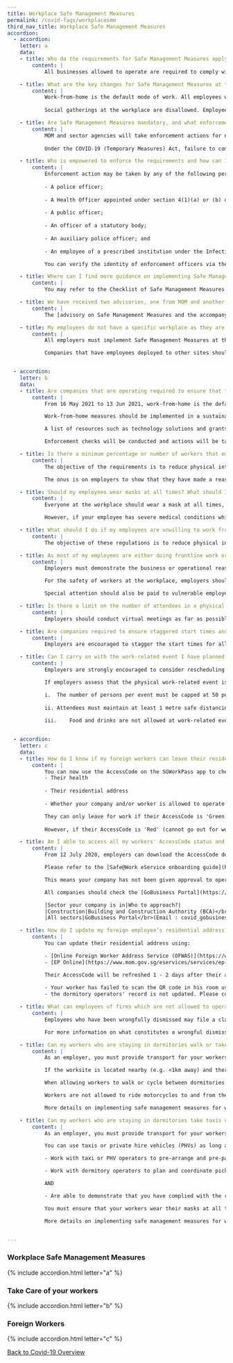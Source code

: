 ```yaml
---
title: Workplace Safe Management Measures
permalink: /covid-faqs/workplacesmm
third_nav_title: Workplace Safe Management Measures 
accordion:
  - accordion:
    letter: a
    data:
    - title: Who do the requirements for Safe Management Measures apply to?
        content: |
            All businesses allowed to operate are required to comply with the Safe Management Measures (SMMs) for workplaces as well as the SMMs for their sector/activity. 

    - title: What are the key changes for Safe Management Measures at the workplace that will take effect from 16 May 2021 to 13 June 2021?
        content: |
            Work-from-home is the default mode of work. All employees whose functions can be performed remotely must work from home. Employers must provide the necessary facilities and direct their employees to work from home wherever possible. Employees who are unable to work from home, for reasons due to the nature of their work (e.g. their work can only be done with equipment that is confined to the workplace) can continue working on-site.
            
            Social gatherings at the workplace are disallowed. Employees should have their meal breaks at the workplace individually.

    - title: Are Safe Management Measures mandatory, and what enforcement actions will MOM take against businesses that do not implement it?
        content: |
            MOM and sector agencies will take enforcement actions for non-compliance of Safe Management Measures. For workplaces that severely lack Safe Management Measures, MOM will direct employers to stop operations at the workplace. Employers will have to take steps to ensure that Safe Management Measures are in place before operations can resume.
            
            Under the COVID-19 (Temporary Measures) Act, failure to comply with Safe Management Measures is punishable with a fine of up to $10,000 or imprisonment of up to 6 months, or both. Repeated non-compliance is punishable with a fine of up to $20,000 or imprisonment of up to 12 months, or both.

    - title: Who is empowered to enforce the requirements and how can I verify the identity of enforcement officers inspecting my workplace?
        content: |
            Enforcement action may be taken by any of the following persons under the COVID-19 (Temporary Measures) Act:
            
            - A police officer;
            
            - A Health Officer appointed under section 4(1)(a) or (b) of the Infectious Diseases Act;
            
            - A public officer;
            
            - An officer of a statutory body;
            
            - An auxiliary police officer; and
            
            - An employee of a prescribed institution under the Infectious Diseases Act.

            You can verify the identity of enforcement officers via their authority cards or their public service identification cards.

    - title: Where can I find more guidance on implementing Safe Management Measures in the workplace?
        content: |
            You may refer to the Checklist of Safe Management Measures at the Workplace for Resumption of Business Activities [here](https://www.mom.gov.sg/-/media/mom/documents/covid-19/annex-b-checklist-of-safe-management-measures.pdf){:target="_blank"}, for an overview of the requirements that must be fulfilled prior to resuming business activities at the workplace. For more information, please refer [here](https://www.mom.gov.sg/covid-19/frequently-asked-questions/safe-management-measures){:target="_blank"}.

    - title: We have received two advisories, one from MOM and another from the sector agency. Which one do we follow?  
        content: |
            The [advisory on Safe Management Measures and the accompanying checklist](https://www.mom.gov.sg/covid-19/requirements-for-safe-management-measures){:target="_blank"} issued by MOM are for workplaces in general. Where there may be sector-specific considerations, companies should also refer to the sector-specific advisories issued. All businesses are required to comply with the Safe Management Measures (SMMs) for workplaces issued by MOM as well as the SMMs for their sector/activity. 

    - title: My employees do not have a specific workplace as they are deployed to client’s site to provide goods and services. How can I implement Safe Management Measures?
        content: |
            All employers must implement Safe Management Measures at their workplaces for all employees and contractors. 

            Companies that have employees deployed to other sites should also ensure that their employees comply with the Safe Management Measures put in place at these sites. In fact, some of the Safe Management Measures can be implemented by employers regardless of where employees are deployed, such as health monitoring.   


  - accordion:
    letter: b
    data:
    - title: Are companies that are operating required to ensure that their employees work from home?
        content: |
            From 16 May 2021 to 13 Jun 2021, work-from-home is the default mode of work and employers must provide the necessary facilities and direct their employees to work from home wherever possible.

            Work-from-home measures should be implemented in a sustainable manner that enables employees to maintain work-life harmony while continuing to meet business needs. The [tripartite advisory on mental well-being at workplaces](https://www.mom.gov.sg/covid-19/tripartite-advisory-on-mental-well-being-at-workplaces){:target="_blank"} sets out practical guidance on measures that employers can adopt to support their employees’ mental well-being. 

            A list of resources such as technology solutions and grants available to assist companies is available [here](https://www.mom.gov.sg/-/media/mom/documents/covid-19/annex-a-resources-to-assist-companies.pdf){:target="_blank"}.

            Enforcement checks will be conducted and actions will be taken against businesses for non-compliance. 

    - title: Is there a minimum percentage or number of workers that employers must place on work-from-home arrangements?
        content: |
            The objective of the requirements is to reduce physical interactions in the workplace in order to minimise spread of COVID-19. Employers should focus on providing the facilities necessary and directing every worker to work from home, as far as reasonably practicable. The proportion of employees that can do so will vary in different workplaces and sectors due to differing operational requirements. 

            The onus is on employers to show that they have made a reasonable effort to facilitate working from home, including reviewing and transforming business processes through technology to support remote working e.g. e-payment, e-invoicing, e-signatures. 

    - title: Should my employees wear masks at all times? What should I do if my employee has a medical condition?
        content: |
            Everyone at the workplace should wear a mask at all times, except when eating, drinking, consuming medication or engaging in strenuous physical exercise. 

            However, if your employee has severe medical conditions which do not make it possible to wear a mask, they can wear a face shield in lieu of a mask. 

    - title: What should I do if my employees are unwilling to work from home because their home is not conducive for work?
        content: |
            The objective of these regulations is to reduce physical interactions in order to prevent spread of COVID-19. Employers can consider different ways to implement working arrangements that comply with the Safe Management Measures for the workplace, while taking business and employee preferences into account.

    - title: As most of my employees are either doing frontline work or fieldwork operations, it is not feasible for me to rearrange the work such that they can work-from-home. Will I be penalised for not providing such work arrangements?
        content: |
            Employers must demonstrate the business or operational reasons why the workers working at the workplace are unable to work-from-home despite review and redesign of work processes. Inspectors will assess the efforts put in by companies to implement work-from-home arrangements based on the practicality of whether the workers can work-from-home given the nature of the job.

            For the safety of workers at the workplace, employers should put in place other Safe Management Measures at the workplace (e.g. ensuring safe distancing, ensuring use of SafeEntry, etc.) to provide a safe working environment and minimize risk of further outbreaks. 

            Special attention should also be paid to vulnerable employees (e.g. persons who are aged 60 and above, and patients who are immunocompromised or have concurrent medical conditions) to enable them to work-from-home. Employers are encouraged to enable these employees to work-from-home, allow them to travel to/from work at off-peak timings, temporarily redeploy them to another role within the company, or take other appropriate measures to reduce their exposure to infection risk.

    - title: Is there a limit on the number of attendees in a physical meeting?
        content: |
            Employers should conduct virtual meetings as far as possible. Where physical meetings are assessed to be necessary, they are subject to a cap of 50 physical attendees and there must be 1m safe distancing between all individuals. Attendees must be masked.

    - title: Are companies required to ensure staggered start times and implement flexible workplace hours for employees at the workplace?
        content: |
            Employers are encouraged to stagger the start times for all employees who are unable to work from home (due to the nature of their work, or their work can only be done with equipment that is confined to the workplace) such that at least half of all employees arrive at the workplace at or after 10am, as far as possible. This would enable more employees to avoid peak-hour travel, especially if employees require the use of public transport. Timings of lunch and other breaks should also be staggered accordingly.

    - title: Can I carry on with the work-related event I have planned between 16 May and 13 June, given the tighter measures that were announced for this period? 
        content: |
            Employers are strongly encouraged to consider rescheduling or convert to virtual those work-related events that are not critical, in view of the recent trends in community transmission of COVID-19. 

            If employers assess that the physical work-related event is critical, they may proceed with strict implementation of SMM.  

            i.	The number of persons per event must be capped at 50 persons to limit the risk of exposure to infection.
            
            ii.	Attendees must maintain at least 1 metre safe distancing between individual attendees, as per the requirement at the workplace.
            
            iii.	Food and drinks are not allowed at work-related events.


  - accordion:
    letter: c
    data:
    - title: How do I know if my foreign workers can leave their residence for work?
        content: |
            You can now use the AccessCode on the SGWorkPass app to check if your foreign employees can leave their residence (dormitory or non-dormitory housing) for work. The status of your employees' AccessCode takes into account 3 broad parameters:
            - Their health
            
            - Their residential address
            
            - Whether your company and/or worker is allowed to operate

            They can only leave for work if their AccessCode is 'Green' (can go out for work).
            
            However, if their AccessCode is 'Red' (cannot go out for work), they are not allowed to leave for work.

    - title: Am I able to access all my workers' AccessCode status and details, instead of checking individually using the SGWorkPass?
        content: |
            From 12 July 2020, employers can download the AccessCode details of their workers from a new [Safe@Work eService](https://www.mom.gov.sg/eservices/services/safe-work){:target="_blank"}. For a start, AccessCode statuses of workers who hold a Work Permit or S Pass will be available. 

            Please refer to the [Safe@Work eService onboarding guide](https://www.mom.gov.sg/-/media/mom/documents/safety-health/user-guides/safe-work/user-guide-safe-work.pdf?la=en&hash=58E40C481AF9D908461569E56A92AD6D){:target="_blank"} for more information.

            This means your company has not been given approval to operate, and/or your workers are not allowed to start work.

            All companies should check the [GoBusiness Portal](https://www.gobusiness.gov.sg/covid/){:target="_blank"} to find out if they are allowed to operate. Please approach your respective lead agencies for assistance:

            |Sector your company is in|Who to approach?|
            |Construction|Building and Construction Authority (BCA)</br>If your worker's AccessCode details show 'No approval to start work', it could be because:</br>•	Your company has not submitted project or workers to BCA for approval</br>•	Your company has obtained BCA's approval, but:</br>•	Your project did not include the worker in the submission for approval</br>•	There is missing/wrong worker's information in the submission (e.g. wrong FIN/UEN or FIN entered is not under the employment of the UEN entered)</br>For the above scenario, please submit/resubmit an application for construction/supply works at BCA's website. Please refer to the links below the application process:</br>[English version](https://file.go.gov.sg/bca-restart-navigator.pdf){:target="_blank"}</br>[Chinese version](https://file.go.gov.sg/bca-restart-navigator-chi.pdf){:target="_blank"}</br>If none of the above reasons apply to you, please contact BCA at bca_safeworkforce@bca.gov.sg for assistance.|
            |All sectors|GoBusiness Portal</br>(Email : covid_gobusiness@mti.gov.sg)|

    - title: How do I update my foreign employee’s residential address?
        content: |
            You can update their residential address using: 

            - [Online Foreign Worker Address Service (OFWAS)](https://www.mom.gov.sg/eservices/services/ofwas){:target="_blank"} for Work Permit holders
            - [EP Online](https://www.mom.gov.sg/eservices/services/ep-online){:target="_blank"} for Employment Pass and S Pass holders 

            Their AccessCode will be refreshed 1 - 2 days after their addresses are updated in OFWAS or EP Online. If their AccessCode is not refreshed, it may mean:
            
            - Your worker has failed to scan the QR code in his room using the FWMOMCare App; or
            - the dormitory operators' record is not updated. Please contact the dormitory operator to rectify this.

    - title: What can employees of firms which are not allowed to operate do, if they are told to leave the company due to refusal to report to work?  
        content: |
            Employees who have been wrongfully dismissed may file a claim against the wrongful dismissal or make a phone advisory appointment with the Tripartite Alliance for Dispute Management (TADM) at [https://www.tal.sg/tadm/eServices](https://www.tal.sg/tadm/eServices){:target="_blank"}. 

            For more information on what constitutes a wrongful dismissal, please refer to the [Tripartite Guidelines on Wrongful Dismissal](https://www.mom.gov.sg/employment-practices/termination-of-employment/unfair-dismissal#what-is-a-wrongful-dismissal){:target="_blank"}. 

    - title: Can my workers who are staying in dormitories walk or take their own personal transport (e.g. bicycle, motorcycles) to and from their worksites?
        content: |
            As an employer, you must provide transport for your workers to and from their worksites.

            If the worksite is located nearby (e.g. <1km away) and there are no community areas en-route, you can allow your worker to walk or cycle.

            When allowing workers to walk or cycle between dormitories and worksites, you must demonstrate that you have complied with the relevant safe management measures upon request by enforcement officers. You must ensure that your workers wear their masks at all times, and that they only travel to and from their worksites with no stops in between.

            Workers are not allowed to ride motorcycles to and from their worksites under any circumstances.

            More details on implementing safe management measures for workers on employer-provided transportation can be found [here](https://www.mom.gov.sg/covid-19/advisory-on-safe-management-measures-for-workers-on-transportation){:target="_blank"}.

    - title: Can my workers who are staying in dormitories take taxis or private hire vehicles (e.g. Grab, GoJek) to and from their worksites?
        content: |
            As an employer, you must provide transport for your workers to and from their worksites.

            You can use taxis or private hire vehicles (PHVs) as long as you:

            - Work with taxi or PHV operators to pre-arrange and pre-pay for such vehicles to ferry the workers to ensure availability of vehicles and reduce physical interactions between drivers and workers.

            - Work with dormitory operators to plan and coordinate pick-up times so as to reduce congestion.

            AND

            - Are able to demonstrate that you have complied with the relevant safe management measures upon request.

            You must ensure that your workers wear their masks at all times, check in using SafeEntry, and that they go directly to and from their worksites with no stops in between.

            More details on implementing safe management measures for workers on employer-provided transportation can be found [here](https://www.mom.gov.sg/covid-19/advisory-on-safe-management-measures-for-workers-on-transportation){:target="_blank"}.


---
```


### Workplace Safe Management Measures

{% include accordion.html letter="a" %}

### Take Care of your workers

{% include accordion.html letter="b" %}

### Foreign Workers 

{% include accordion.html letter="c" %}

[Back to Covid-19 Overview](/covid/)
